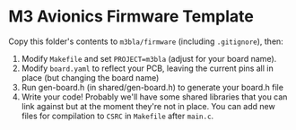 # M3 Avionics Firmware Template

Copy this folder's contents to `m3bla/firmware` (including `.gitignore`), then:
1. Modify `Makefile` and set `PROJECT=m3bla` (adjust for your board name).
2. Modify `board.yaml` to reflect your PCB, leaving the current pins all in 
   place (but changing the board name)
3. Run gen-board.h (in shared/gen-board.h) to generate your board.h file
3. Write your code! Probably we'll have some shared libraries that you can link 
   against but at the moment they're not in place. You can add new files for 
   compilation to `CSRC` in `Makefile` after `main.c`.
